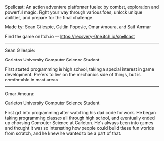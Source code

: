 Spellcast: An action adventure platformer fueled by combat, exploration and powerful magic. Fight your way through various foes, unlock unique abilities, and prepare for the final challenge.

Made by:  Sean Gillespie, Caitlin Popovic, Omar Amoura, and Saif Ammar

Find the game on Itch.io -- https://recovery-0ne.itch.io/spellcast

---------------
Sean Gillespie:
  
  Carleton University Computer Science Student
  
  First started programming in high school, taking a special interest in game development. Prefers to live on the mechanics side of things, but is comfortable in most areas.

---------------
Omar Amoura:

  Carleton University Computer Science Student

  First got into programming after watching his dad code for work. He began taking programming classes all through high school, and eventually ended up choosing Computer Science at Carleton. He's always been into games and thought it was so interesting how people could build these fun worlds from scratch, and he knew he wanted to be a part of that.
